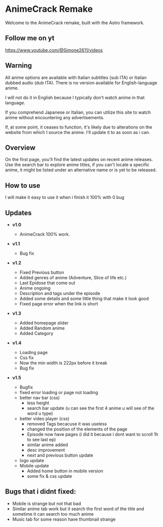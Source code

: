 # AnimeCrack Remake

Welcome to the AnimeCrack remake, built with the Astro framework.

## Follow me on yt

https://www.youtube.com/@Simone2611/videos

## Warning

All anime options are available with Italian subtitles (sub ITA) or Italian dubbed audio (dub ITA). There is no version available for English-language anime.

I will not do it in English because I typically don't watch anime in that language.

If you comprehend Japanese or Italian, you can utilize this site to watch anime without encountering any advertisements.

If, at some point, it ceases to function, it's likely due to alterations on the website from which I source the anime. I'll update it to as soon as i can.

## Overview

On the first page, you'll find the latest updates on recent anime releases. Use the search bar to explore anime titles, if you can't locate a specific anime, it might be listed under an alternative name or is yet to be released.

## How to use

I will make it easy to use it when i finish it 100% with 0 bug

## Updates

- **v1.0**

  - AnimeCrack 100% work.

- **v1.1**

  - Bug fix

- **v1.2**

  - Fixed Previous button
  - Added genres of anime (Adventure, Slice of life etc.)
  - Last Epidose that come out
  - Anime ongoing
  - Description and tags under the episode
  - Added some details and some little thing that make it look good
  - Fixed page error when the link is short

- **v1.3**

  - Added homepage slider
  - Added Random anime
  - Added Category

- **v1.4**

  - Loading page
  - Css fix
  - Now the min width is 222px before it break
  - Bug fix

- **v1.5**
  - Bugfix
  - fixed error loading or page not loading
  - better nav bar (css)
    - less height
    - search bar update (u can see the first 4 anime u will see of the word u type)
  - better video player (css)
    - removed Tags becacuse it was useless
    - changed the position of the elements of the page
    - Episode now have pages (i did it because i dont want to scroll 1h to see last ep)
    - similar anime added
    - desc improvement
    - next and previous button update
  - logo update
  - Mobile update
    - Added home button in mobile version
    - some fix & css update

## Bugs that i didnt fixed:

- Mobile is strange but not that bad
- Similar anime tab work but it search the first word of the title and sometime it can search too much anime
- Music tab for some reason have thumbnail strange

